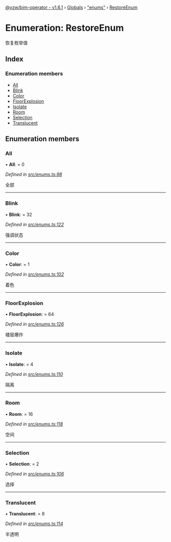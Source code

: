 [@yzw/bim-operator - v1.6.1](../README.md) › [Globals](../globals.md) › ["enums"](../modules/_enums_.md) › [RestoreEnum](_enums_.restoreenum.md)

# Enumeration: RestoreEnum

恢复枚举值

## Index

### Enumeration members

* [All](_enums_.restoreenum.md#all)
* [Blink](_enums_.restoreenum.md#blink)
* [Color](_enums_.restoreenum.md#color)
* [FloorExplosion](_enums_.restoreenum.md#floorexplosion)
* [Isolate](_enums_.restoreenum.md#isolate)
* [Room](_enums_.restoreenum.md#room)
* [Selection](_enums_.restoreenum.md#selection)
* [Translucent](_enums_.restoreenum.md#translucent)

## Enumeration members

###  All

• **All**: = 0

*Defined in [src/enums.ts:98](https://github.com/youkaisteve/bim-operator/blob/dd4687d/src/enums.ts#L98)*

全部

___

###  Blink

• **Blink**: = 32

*Defined in [src/enums.ts:122](https://github.com/youkaisteve/bim-operator/blob/dd4687d/src/enums.ts#L122)*

强调状态

___

###  Color

• **Color**: = 1

*Defined in [src/enums.ts:102](https://github.com/youkaisteve/bim-operator/blob/dd4687d/src/enums.ts#L102)*

着色

___

###  FloorExplosion

• **FloorExplosion**: = 64

*Defined in [src/enums.ts:126](https://github.com/youkaisteve/bim-operator/blob/dd4687d/src/enums.ts#L126)*

楼层爆炸

___

###  Isolate

• **Isolate**: = 4

*Defined in [src/enums.ts:110](https://github.com/youkaisteve/bim-operator/blob/dd4687d/src/enums.ts#L110)*

隔离

___

###  Room

• **Room**: = 16

*Defined in [src/enums.ts:118](https://github.com/youkaisteve/bim-operator/blob/dd4687d/src/enums.ts#L118)*

空间

___

###  Selection

• **Selection**: = 2

*Defined in [src/enums.ts:106](https://github.com/youkaisteve/bim-operator/blob/dd4687d/src/enums.ts#L106)*

选择

___

###  Translucent

• **Translucent**: = 8

*Defined in [src/enums.ts:114](https://github.com/youkaisteve/bim-operator/blob/dd4687d/src/enums.ts#L114)*

半透明
